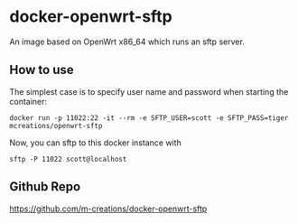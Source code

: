 docker-openwrt-sftp
===================

An image based on OpenWrt x86_64 which runs an sftp server.

How to use
----------

The simplest case is to specify user name and password when starting
the container:

```
docker run -p 11022:22 -it --rm -e SFTP_USER=scott -e SFTP_PASS=tiger mcreations/openwrt-sftp
```

Now, you can sftp to this docker instance with

```
sftp -P 11022 scott@localhost
```

Github Repo
-----------

https://github.com/m-creations/docker-openwrt-sftp


